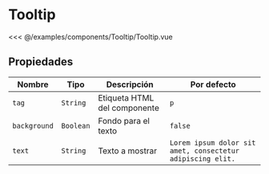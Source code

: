 # Tooltip

<Preview>
  <template slot="demo">
    <components-Tooltip-Tooltip />
  </template>
  
  <<< @/examples/components/Tooltip/Tooltip.vue
</Preview>

## Propiedades

| Nombre       | Tipo      | Descripción                  | Por defecto                                                |
|--------------|-----------|------------------------------|------------------------------------------------------------|
| `tag`        | `String`  | Etiqueta HTML del componente | `p`                                                        |
| `background` | `Boolean` | Fondo para el texto          | `false`                                                    |
| `text`       | `String`  | Texto a mostrar              | `Lorem ipsum dolor sit amet, consectetur adipiscing elit.` |

  
  
